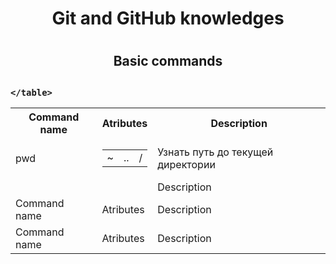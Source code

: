 
<h1 align = "center"> Git and GitHub knowledges<h1>


<h2 align = "center"> Basic commands <h2>
<h3>
    <table> 
        <tr>
            <th> Command name </th>
            <th> Atributes </th>
            <th> Description </th>
        </tr>
        <tr>
            <td> pwd </td>
            <td>  
                <table> 
                    <tr> 
                        <td> ~ </td>
                        <td> .. </td>
                        <td> / </td>
                    </tr>
                </table>
            </td>
            <td> Узнать путь до текущей директории </td>
        </tr>
        <tr>
            <td> </td>
            <td> </td>
            <td> Description </td>
        </tr>
        <tr>
            <td> Command name </td>
            <td> Atributes </td>
            <td> Description </td>
        </tr>
        <tr>
            <td> Command name </td>
            <td> Atributes </td>
            <td> Description </td>
        </tr>

    </table>
</h3>
